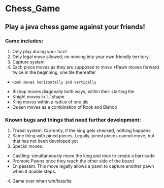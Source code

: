 # Chess_Game

## Play a java chess game against your friends!

### Game includes:
1.	Only play during your turn!
2.	Only legal move allowed, no moving into your own friendly territory
3.	Capture system
4.	Each piece moves as they are supposed to move
    +Pawn moves forward twice in the beginning, one tile thereafter
+     Rook moves horizontally and vertically
+ Bishop moves diagonally both ways, within their starting tile
+ Knight moves in ‘L’ shape
+ King moves within a radius of one tile
+ Queen moves as a combination of Rook and Bishop

### Known bugs and things that need further development:
1.	Threat system. Currently, if the king gets checked, nothing happens
2.	Same thing with pined pieces. Legally, pined pieces cannot move, but that has not been developed yet
3.	Special moves:
- Castling: simultaneously move the king and rook to create a barricade
- Promote Pawns once they reach the other side of the board
- En passant. This move legally allows a pawn to capture another pawn when it double steps.
4.	Game over when win/loss/tie
